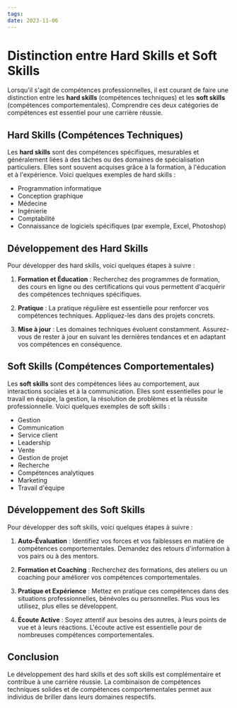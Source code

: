 ```yaml
---
tags: 
date: 2023-11-06
---
```

# Distinction entre Hard Skills et Soft Skills

Lorsqu'il s'agit de compétences professionnelles, il est courant de faire une distinction entre les **hard skills** (compétences techniques) et les **soft skills** (compétences comportementales). Comprendre ces deux catégories de compétences est essentiel pour une carrière réussie.

## Hard Skills (Compétences Techniques)

Les **hard skills** sont des compétences spécifiques, mesurables et généralement liées à des tâches ou des domaines de spécialisation particuliers. Elles sont souvent acquises grâce à la formation, à l'éducation et à l'expérience. Voici quelques exemples de hard skills :

- Programmation informatique
- Conception graphique
- Médecine
- Ingénierie
- Comptabilité
- Connaissance de logiciels spécifiques (par exemple, Excel, Photoshop)

## Développement des Hard Skills

Pour développer des hard skills, voici quelques étapes à suivre :

1. **Formation et Éducation** : Recherchez des programmes de formation, des cours en ligne ou des certifications qui vous permettent d'acquérir des compétences techniques spécifiques.
    
2. **Pratique** : La pratique régulière est essentielle pour renforcer vos compétences techniques. Appliquez-les dans des projets concrets.
    
3. **Mise à jour** : Les domaines techniques évoluent constamment. Assurez-vous de rester à jour en suivant les dernières tendances et en adaptant vos compétences en conséquence.
    

## Soft Skills (Compétences Comportementales)

Les **soft skills** sont des compétences liées au comportement, aux interactions sociales et à la communication. Elles sont essentielles pour le travail en équipe, la gestion, la résolution de problèmes et la réussite professionnelle. Voici quelques exemples de soft skills :

- Gestion
- Communication
- Service client
- Leadership
- Vente
- Gestion de projet
- Recherche
- Compétences analytiques
- Marketing
- Travail d'équipe

## Développement des Soft Skills

Pour développer des soft skills, voici quelques étapes à suivre :

1. **Auto-Évaluation** : Identifiez vos forces et vos faiblesses en matière de compétences comportementales. Demandez des retours d'information à vos pairs ou à des mentors.
    
2. **Formation et Coaching** : Recherchez des formations, des ateliers ou un coaching pour améliorer vos compétences comportementales.
    
3. **Pratique et Expérience** : Mettez en pratique ces compétences dans des situations professionnelles, bénévoles ou personnelles. Plus vous les utilisez, plus elles se développent.
    
4. **Écoute Active** : Soyez attentif aux besoins des autres, à leurs points de vue et à leurs réactions. L'écoute active est essentielle pour de nombreuses compétences comportementales.
    

## Conclusion

Le développement des hard skills et des soft skills est complémentaire et contribue à une carrière réussie. La combinaison de compétences techniques solides et de compétences comportementales permet aux individus de briller dans leurs domaines respectifs.